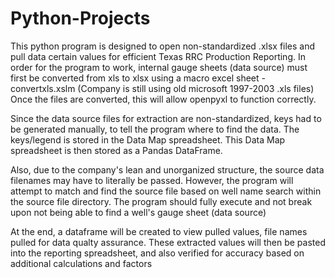 # Python-Projects

This python program is designed to open non-standardized .xlsx 
files and pull data certain values for efficient Texas RRC Production Reporting.
In order for the program to work, internal gauge sheets (data source) 
must first be converted from xls to xlsx using a macro excel sheet - convertxls.xslm
(Company is still using old microsoft 1997-2003 .xls files)
Once the files are converted, this will allow openpyxl to function correctly.

Since the data source files for extraction are non-standardized, keys 
had to be generated manually, to tell the program where to find the data.
The keys/legend is stored in the Data Map spreadsheet.
This Data Map spreadsheet is then stored as a Pandas DataFrame.

Also, due to the company's lean and unorganized structure, the source data filenames
may have to literally be passed.  However, the program will attempt to match and find the
source file based on well name search within the source file directory. The program should 
fully execute and not break upon not being able to find a well's gauge sheet (data source)

At the end, a dataframe will be created to view pulled values, file names pulled
for data qualty assurance.
These extracted values will then be pasted into the reporting spreadsheet, and 
also verified for accuracy based on additional calculations and factors
